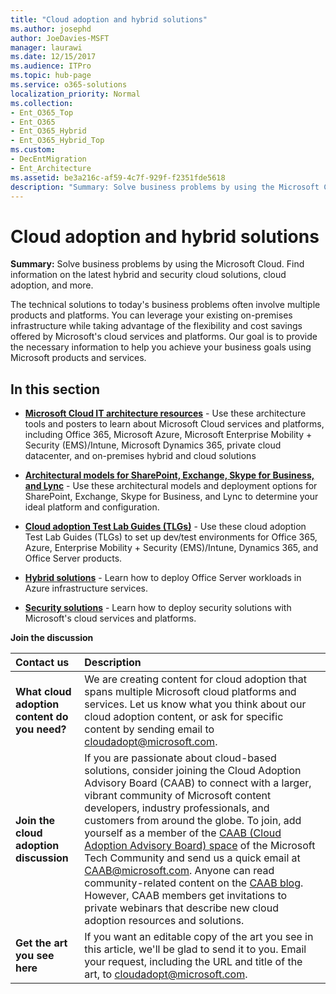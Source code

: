 ```yaml
---
title: "Cloud adoption and hybrid solutions"
ms.author: josephd
author: JoeDavies-MSFT
manager: laurawi
ms.date: 12/15/2017
ms.audience: ITPro
ms.topic: hub-page
ms.service: o365-solutions
localization_priority: Normal
ms.collection:
- Ent_O365_Top
- Ent_O365
- Ent_O365_Hybrid
- Ent_O365_Hybrid_Top
ms.custom:
- DecEntMigration
- Ent_Architecture
ms.assetid: be3a216c-af59-4c7f-929f-f2351fde5618
description: "Summary: Solve business problems by using the Microsoft Cloud. Find information on the latest hybrid and security cloud solutions, cloud adoption, and more."
---
```


# Cloud adoption and hybrid solutions

 **Summary:** Solve business problems by using the Microsoft Cloud. Find information on the latest hybrid and security cloud solutions, cloud adoption, and more.
  
The technical solutions to today's business problems often involve multiple products and platforms. You can leverage your existing on-premises infrastructure while taking advantage of the flexibility and cost savings offered by Microsoft's cloud services and platforms. Our goal is to provide the necessary information to help you achieve your business goals using Microsoft products and services. 
  
## In this section

- **[Microsoft Cloud IT architecture resources](microsoft-cloud-it-architecture-resources.md)** - Use these architecture tools and posters to learn about Microsoft Cloud services and platforms, including Office 365, Microsoft Azure, Microsoft Enterprise Mobility + Security (EMS)/Intune, Microsoft Dynamics 365, private cloud datacenter, and on-premises hybrid and cloud solutions
    
- **[Architectural models for SharePoint, Exchange, Skype for Business, and Lync](architectural-models-for-sharepoint-exchange-skype-for-business-and-lync.md)** - Use these architectural models and deployment options for SharePoint, Exchange, Skype for Business, and Lync to determine your ideal platform and configuration.
    
- **[Cloud adoption Test Lab Guides (TLGs)](cloud-adoption-test-lab-guides-tlgs.md)** - Use these cloud adoption Test Lab Guides (TLGs) to set up dev/test environments for Office 365, Azure, Enterprise Mobility + Security (EMS)/Intune, Dynamics 365, and Office Server products.
    
- **[Hybrid solutions](hybrid-solutions.md)** - Learn how to deploy Office Server workloads in Azure infrastructure services.
    
- **[Security solutions](security-solutions.md)** - Learn how to deploy security solutions with Microsoft's cloud services and platforms.


**Join the discussion**

|**Contact us**|**Description**|
|:-----|:-----|
|**What cloud adoption content do you need?** <br/> |We are creating content for cloud adoption that spans multiple Microsoft cloud platforms and services. Let us know what you think about our cloud adoption content, or ask for specific content by sending email to [cloudadopt@microsoft.com](mailto:cloudadopt@microsoft.com?Subject=[Cloud%20Adoption%20Content%20Feedback]:%20).  <br/> |
|**Join the cloud adoption discussion** <br/> |If you are passionate about cloud-based solutions, consider joining the Cloud Adoption Advisory Board (CAAB) to connect with a larger, vibrant community of Microsoft content developers, industry professionals, and customers from around the globe. To join, add yourself as a member of the [CAAB (Cloud Adoption Advisory Board) space](https://aka.ms/caab) of the Microsoft Tech Community and send us a quick email at [CAAB@microsoft.com](mailto:caab@microsoft.com?Subject=I%20just%20joined%20the%20Cloud%20Adoption%20Advisory%20Board!). Anyone can read community-related content on the [CAAB blog](https://blogs.technet.com/b/solutions_advisory_board/). However, CAAB members get invitations to private webinars that describe new cloud adoption resources and solutions.  <br/> |
|**Get the art you see here** <br/> |If you want an editable copy of the art you see in this article, we'll be glad to send it to you. Email your request, including the URL and title of the art, to [cloudadopt@microsoft.com](mailto:cloudadopt@microsoft.com?subject=[Art%20Request]:%20).  <br/> |
   

